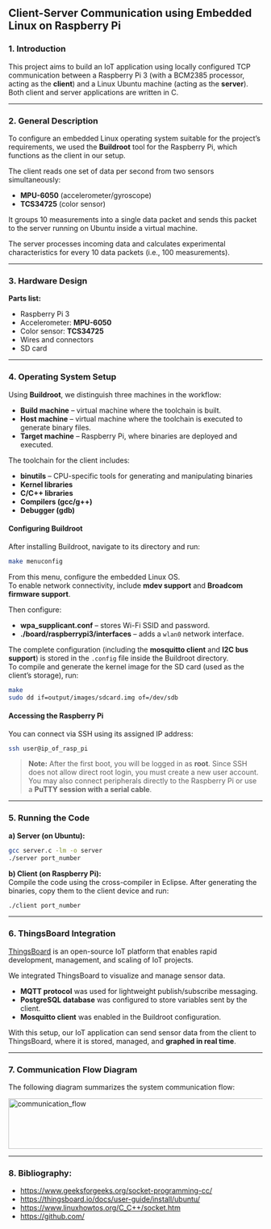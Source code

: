 ## Client-Server Communication using Embedded Linux on Raspberry Pi

### 1. Introduction

This project aims to build an IoT application using locally configured TCP communication between a Raspberry Pi 3 (with a BCM2385 processor, acting as the **client**) and a Linux Ubuntu machine (acting as the **server**). Both client and server applications are written in C.

---

### 2. General Description

To configure an embedded Linux operating system suitable for the project’s requirements, we used the **Buildroot** tool for the Raspberry Pi, which functions as the client in our setup.  

The client reads one set of data per second from two sensors simultaneously:  
- **MPU-6050** (accelerometer/gyroscope)  
- **TCS34725** (color sensor)  

It groups 10 measurements into a single data packet and sends this packet to the server running on Ubuntu inside a virtual machine.  

The server processes incoming data and calculates experimental characteristics for every 10 data packets (i.e., 100 measurements).

---

### 3. Hardware Design

**Parts list:**
- Raspberry Pi 3  
- Accelerometer: **MPU-6050**  
- Color sensor: **TCS34725**  
- Wires and connectors  
- SD card  

---

### 4. Operating System Setup

Using **Buildroot**, we distinguish three machines in the workflow:  
- **Build machine** – virtual machine where the toolchain is built.  
- **Host machine** – virtual machine where the toolchain is executed to generate binary files.  
- **Target machine** – Raspberry Pi, where binaries are deployed and executed.  

The toolchain for the client includes:  
- **binutils** – CPU-specific tools for generating and manipulating binaries  
- **Kernel libraries**  
- **C/C++ libraries**  
- **Compilers (gcc/g++)**  
- **Debugger (gdb)**  

#### Configuring Buildroot
After installing Buildroot, navigate to its directory and run:
```bash
make menuconfig
```

From this menu, configure the embedded Linux OS.  
To enable network connectivity, include **mdev support** and **Broadcom firmware support**.  

Then configure:  
- **wpa_supplicant.conf** – stores Wi-Fi SSID and password.  
- **./board/raspberrypi3/interfaces** – adds a `wlan0` network interface.  

The complete configuration (including the **mosquitto client** and **I2C bus support**) is stored in the `.config` file inside the Buildroot directory.  
To compile and generate the kernel image for the SD card (used as the client’s storage), run:  
```bash
make
sudo dd if=output/images/sdcard.img of=/dev/sdb
```

#### Accessing the Raspberry Pi
You can connect via SSH using its assigned IP address:
```bash
ssh user@ip_of_rasp_pi
```

> **Note:** After the first boot, you will be logged in as **root**. Since SSH does not allow direct root login, you must create a new user account.  
> You may also connect peripherals directly to the Raspberry Pi or use a **PuTTY session with a serial cable**.

---

### 5. Running the Code

**a) Server (on Ubuntu):**
```bash
gcc server.c -lm -o server 
./server port_number
```

**b) Client (on Raspberry Pi):**  
Compile the code using the cross-compiler in Eclipse. After generating the binaries, copy them to the client device and run:
```bash
./client port_number
```

---

### 6. ThingsBoard Integration

[ThingsBoard](https://thingsboard.io/docs/user-guide/install/ubuntu/) is an open-source IoT platform that enables rapid development, management, and scaling of IoT projects.  

We integrated ThingsBoard to visualize and manage sensor data.  

- **MQTT protocol** was used for lightweight publish/subscribe messaging.  
- **PostgreSQL database** was configured to store variables sent by the client.  
- **Mosquitto client** was enabled in the Buildroot configuration.  

With this setup, our IoT application can send sensor data from the client to ThingsBoard, where it is stored, managed, and **graphed in real time**.

---

### 7. Communication Flow Diagram

The following diagram summarizes the system communication flow:

<img width="768" height="100" alt="communication_flow" src="https://github.com/user-attachments/assets/a9c9b0b3-705c-4717-a60b-90cf25a0d054" />

---

### 8. Bibliography:
- https://www.geeksforgeeks.org/socket-programming-cc/
- https://thingsboard.io/docs/user-guide/install/ubuntu/
- https://www.linuxhowtos.org/C_C++/socket.htm
- https://github.com/
